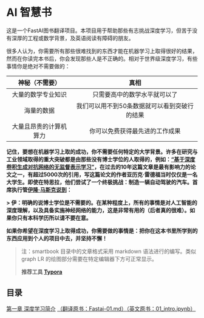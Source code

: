 # AI 智慧书

这是一个FastAI图书翻译项目。本项目用于帮助那些有志挑战深度学习，但苦于没有深厚的工程或数学背景，及英语阅读有障碍的朋友。

很多人认为，你需要所有那些很难找到的东西才能在机器学习上取得很好的结果，然而在你读完本书后，你会发现那些人是不正确的。相对于世界级深度学习，有些事情你是绝对不需要做的：

|     神秘（不需要）     |                     真相                     |
| :--------------------: | :------------------------------------------: |
|   大量的数学专业知识   |         只需要高中的数学水平就可以了         |
|       海量的数据       | 我们可以用不到50条数据就可以看到突破行的结果 |
| 大量且昂贵的计算机算力 |        你可以免费获得最先进的工作成果        |

**记住，要想在机器学习上取的成功，你不需要任何特定的大学背景。许多在研究与工业领域取得的重大突破都是由那些没有博士学位的人取得的，例如：[“基于深度卷积生成对抗网络的无监督表示学习”](https://arxiv.org/abs/1511.06434)，在过去的10年这篇文章是最有影响力的论文之一，有超过5000次的引用，写这篇论文的作者亚历克·雷德福当时仅仅是一名大学生。即使在特思拉，他们尝试了一个终极挑战：制造一辆自动驾驶的汽车。首席执行管[伊隆·马斯克说到](https://twitter.com/elonmusk/status/1224089444963311616)：**

**> 伊：明确的说博士学位是不需要的。在某种程度上，所有的事情是对人工智能的深度理解，以及具备实施神经网络的能力，这是非常有用的（后者真的很难）。如果你只有本科学历所以请不要在意。**

**如果你希望在深度学习上取得成功，你需要做的事情是：把你在这本书里所学到的东西应用到个人的项目中去，并坚持不懈！**
> 注：smartbook 目录中的文章格式采用 markdown 语法进行的编写。类似 graph LR 的绘图部分需要在特定编辑器下方可正常显示。
>
>**推荐工具 [Typora](https://www.typora.io/)**

## 目录

[第一章 深度学习简介](./Fastai-01.pdf) [（翻译原书：Fastai-01.md）](./smartbook/Fastai-01.md)[（英文原书：01_intro.ipynb）](./englishbook/01_intro.ipynb)

